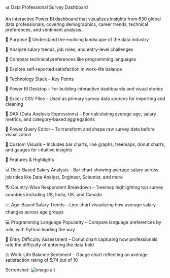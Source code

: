 📊 Data Professional Survey Dashboard

  An interactive Power BI dashboard that visualizes insights from 630 global data professionals, covering demographics, career trends, technical preferences, and sentiment analysis.

🎯 Purpose
  🔹 Understand the evolving landscape of the data industry

  🔹 Analyze salary trends, job roles, and entry-level challenges

  🔹 Compare technical preferences like programming languages

  🔹 Explore self-reported satisfaction in work-life balance

🧪 Technology Stack – Key Points
 
  🔹 Power BI Desktop – For building interactive dashboards and visual stories

  🔹 Excel / CSV Files – Used as primary survey data sources for importing and cleaning

  🔹 DAX (Data Analysis Expressions) – For calculating average age, salary metrics, and category-based aggregations

  🔹 Power Query Editor – To transform and shape raw survey data before visualization

  🔹 Custom Visuals – Includes bar charts, line graphs, treemaps, donut charts, and gauges for intuitive insights

🌟 Features & Highlights

   📊 Role-Based Salary Analysis – Bar chart showing average salary across job titles like Data Analyst, Engineer, Scientist, and more
  
   🌎 Country-Wise Respondent Breakdown – Treemap highlighting top survey countries including US, India, UK, and Canada

   📈 Age-Based Salary Trends – Line chart visualizing how average salary changes across age groups
 
   💻 Programming Language Popularity – Compare language preferences by role, with Python leading the way

   🚪 Entry Difficulty Assessment – Donut chart capturing how professionals rate the difficulty of entering the data field

   ⚖️ Work-Life Balance Sentiment – Gauge chart reflecting an average satisfaction rating of 5.74 out of 10

   Scrrenshot:
   ![image alt]()
